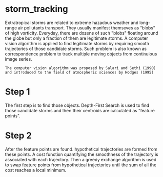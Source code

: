 # storm_tracking
Extratropical storms are related to extreme hazadous weather and long-range air pollutants transport. They usually manifest themseves as "blobs" of high vorticity. Everyday, there are dozens of such "blobs" floating around the globe but only a fraction of them are legitimate storms. A computer vision algorithm is applied to find legitimate storms by requiring smooth trajectories of those candidate storms. Such problem is also known as correspondence problem to track multiple moving objects from continuious image series.

~~~~~~~~~~
The computer vision algorithm was proposed by Salari and Sethi (1990) and introduced to the field of atmospheric sciences by Hodges (1995)
~~~~~~~~~~

# Step 1
The first step is to find those objects. Depth-First Search is used to find those candidate storms and then their centroids are calculated as "feature points".

# Step 2
After the feature points are found. hypothetical trajectories are formed from these points. A cost function quantifying the smoothness of the trajectory is associated with each trajectory. Then a greedy exchange algorithm is used to swap feature points from hypothetical trajectories until the sum of all the cost reaches a local minimum. 

